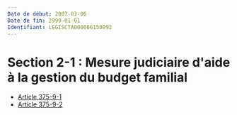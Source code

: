 ```yaml
---
Date de début: 2007-03-06
Date de fin: 2999-01-01
Identifiant: LEGISCTA000006150092
---
```


<h1>Section 2-1 : Mesure judiciaire d'aide à la gestion du budget familial</h1>

- [Article 375-9-1](article_375-9-1.md)
- [Article 375-9-2](article_375-9-2.md)
